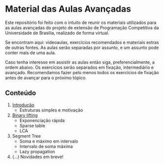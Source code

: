 Material das Aulas Avançadas
====================================

Este repositório foi feito com o intuito de reunir os materiais utilizados para as aulas avançadas do projeto de extensão de Programação Competitiva da Universidade de Brasília, realizado de forma virtual.

Se encontram aqui: videoaulas, exercícios recomendados e materiais extras de outras fontes. As aulas serão separadas por assunto, e um assunto pode conter mais de uma aula.

Caso tenha interesse em assistir as aulas então siga, preferencialmente, a ordem abaixo. Os exercícios serão separados em fixação, intermediário e avançado. Recomendamos fazer pelo menos todos os exercícios de fixação antes de avançar para o próximo tópico.

## Conteúdo

1. [Introdução](introducao/README.md)
    - Estruturas simples e motivação
1. [Binary lifting](binary-lifting/README.md)
    - Exponenciação rápida
    - Sparse table
    - LCA
1. Segment Tree
    - Soma e máximo em intervalo
    - Intervalo de soma máxima
    - Lazy propagation
1. (...) Novidades em breve!
